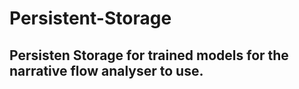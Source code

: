 # Persistent-Storage
## Persisten Storage for trained models for the narrative flow analyser to use.
